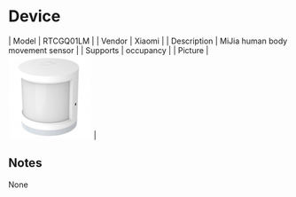 
# Device

| Model | RTCGQ01LM  |
| Vendor  | Xiaomi  |
| Description | MiJia human body movement sensor |
| Supports | occupancy |
| Picture | ![../images/devices/RTCGQ01LM.jpg](../images/devices/RTCGQ01LM.jpg) |

## Notes

None
